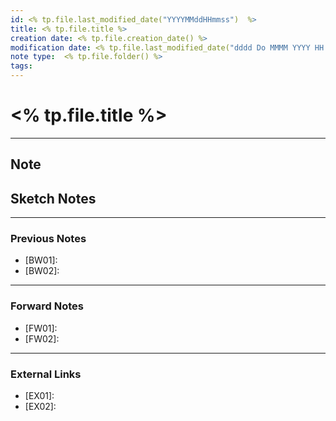 ```yaml
---
id: <% tp.file.last_modified_date("YYYYMMddHHmmss")  %>
title: <% tp.file.title %>
creation date: <% tp.file.creation_date() %>
modification date: <% tp.file.last_modified_date("dddd Do MMMM YYYY HH:mm:ss") %>
note type:  <% tp.file.folder() %>
tags:
---
```


# <% tp.file.title %>
---
## Note


## Sketch Notes

---
### Previous Notes
- [BW01]:
- [BW02]:

---
### Forward Notes
- [FW01]:
- [FW02]:

---
### External Links
- [EX01]:
- [EX02]:
